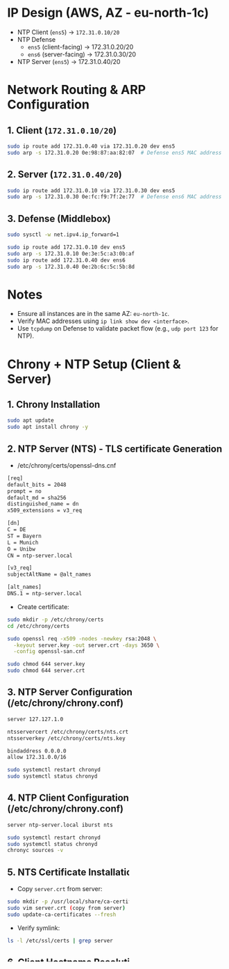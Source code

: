 # IP Design (AWS, AZ - eu-north-1c)

- NTP Client (`ens5`) → `172.31.0.10/20`
- NTP Defense
  - `ens5` (client-facing) → 172.31.0.20/20
  - `ens6` (server-facing) → 172.31.0.30/20
- NTP Server (`ens5`) → 172.31.0.40/20

# Network Routing & ARP Configuration

## 1. Client (`172.31.0.10/20`)
```bash
sudo ip route add 172.31.0.40 via 172.31.0.20 dev ens5
sudo arp -s 172.31.0.20 0e:98:87:aa:82:07  # Defense ens5 MAC address
```

## 2. Server (`172.31.0.40/20`)
```bash
sudo ip route add 172.31.0.10 via 172.31.0.30 dev ens5
sudo arp -s 172.31.0.30 0e:fc:f9:7f:2e:77  # Defense ens6 MAC address
```

## 3. Defense (Middlebox)
```bash
sudo sysctl -w net.ipv4.ip_forward=1
```

```bash
sudo ip route add 172.31.0.10 dev ens5
sudo arp -s 172.31.0.10 0e:3e:5c:a3:0b:af
sudo ip route add 172.31.0.40 dev ens6
sudo arp -s 172.31.0.40 0e:2b:6c:5c:5b:8d
```

# Notes

- Ensure all instances are in the same AZ: `eu-north-1c`.
- Verify MAC addresses using `ip link show dev <interface>`.
- Use `tcpdump` on Defense to validate packet flow (e.g., `udp port 123` for NTP).

# Chrony + NTP Setup (Client & Server)

## 1. Chrony Installation

```bash
sudo apt update
sudo apt install chrony -y
```

## 2. NTP Server (NTS) - TLS certificate Generation

- /etc/chrony/certs/openssl-dns.cnf

```bash
[req]
default_bits = 2048
prompt = no
default_md = sha256
distinguished_name = dn
x509_extensions = v3_req

[dn]
C = DE
ST = Bayern
L = Munich
O = Unibw
CN = ntp-server.local

[v3_req]
subjectAltName = @alt_names

[alt_names]
DNS.1 = ntp-server.local
```

- Create certificate:
  
```bash
sudo mkdir -p /etc/chrony/certs
cd /etc/chrony/certs

sudo openssl req -x509 -nodes -newkey rsa:2048 \
  -keyout server.key -out server.crt -days 3650 \
  -config openssl-san.cnf
```

```bash
sudo chmod 644 server.key
sudo chmod 644 server.crt
```

## 3. NTP Server Configuration (/etc/chrony/chrony.conf)

```bash
server 127.127.1.0

ntsservercert /etc/chrony/certs/nts.crt
ntsserverkey /etc/chrony/certs/nts.key

bindaddress 0.0.0.0
allow 172.31.0.0/16
```

```bash
sudo systemctl restart chronyd
sudo systemctl status chronyd
```

## 4. NTP Client Configuration (/etc/chrony/chrony.conf)

```bash
server ntp-server.local iburst nts
```

```bash
sudo systemctl restart chronyd
sudo systemctl status chronyd
chronyc sources -v
```

## 5. NTS Certificate Installation on Client
   
- Copy ```server.crt``` from server:

```bash
sudo mkdir -p /usr/local/share/ca-certificates/
sudo vim server.crt (copy from server)
sudo update-ca-certificates --fresh
```

- Verify symlink:

```bash
ls -l /etc/ssl/certs | grep server
```
  
## 6. Client Hostname Resolution (/etc/host)

```bash
echo "172.31.0.40 ntp-server.local" | sudo tee -a /etc/hosts
```
